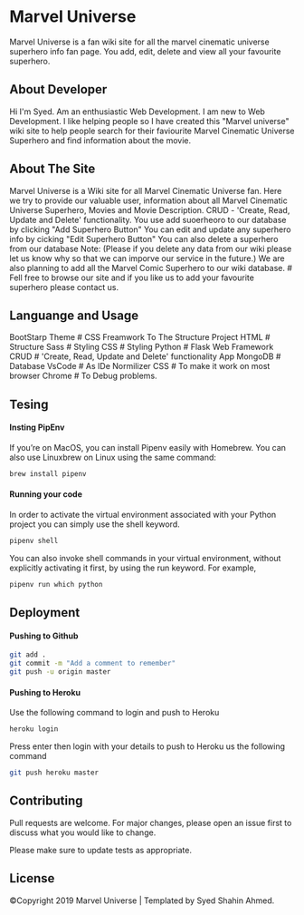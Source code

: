 # Marvel Universe

Marvel Universe is a fan wiki site for all the marvel cinematic universe superhero info fan page. You add, edit, delete and view all your favourite superhero. 

## About Developer
Hi I'm Syed. Am an enthusiastic Web Development.
I am new to Web Development. I like helping people so I have created this "Marvel universe" wiki site to help people search for their faviourite Marvel Cinematic Universe Superhero and find information about the movie.

## About The Site
Marvel Universe is a Wiki site for all Marvel Cinematic Universe fan. Here we try to provide our valuable user, information about all Marvel Cinematic Universe Superhero, Movies and Movie Description.
CRUD - 'Create, Read, Update and Delete' functionality. 
You use add suoerheoro to our database by clicking "Add Superhero Button"
You can edit and update any superhero info by cicking "Edit Superhero Button"
You can also delete a superhero from our database
Note: (Please if you delete any data from our wiki please let us know why so that we can imporve our service in the future.) 
We are also planning to add all the Marvel Comic Superhero to our wiki database. # Fell free to browse our site and if you like us to add your favourite superhero please contact us. 

## Languange and Usage
BootStarp Theme # CSS Freamwork To The Structure Project
HTML # Structure
Sass # Styling
CSS # Styling
Python # Flask Web Framework
CRUD # 'Create, Read, Update and Delete' functionality App
MongoDB # Database
VsCode # As IDe
Normilizer CSS # To make it work on most browser
Chrome # To Debug problems.

## Tesing 

#### Insting PipEnv

If you’re on MacOS, you can install Pipenv easily with Homebrew. You can also use Linuxbrew on Linux using the same command:

```bash
brew install pipenv
```
#### Running your code

In order to activate the virtual environment associated with your Python project you can simply use the shell keyword.

```bash
pipenv shell
```

You can also invoke shell commands in your virtual environment, without explicitly activating it first, by using the run keyword. For example,

```bash
pipenv run which python
```

## Deployment

#### Pushing to Github

```bash
git add .
git commit -m "Add a comment to remember"
git push -u origin master
```
#### Pushing to Heroku

Use the following command to login and push to Heroku

```bash
heroku login
```

Press enter then login with your details  to push to Heroku us the following command

```bash
git push heroku master
```


## Contributing

Pull requests are welcome. For major changes, please open an issue first to discuss what you would like to change.

Please make sure to update tests as appropriate.

## License

©Copyright 2019 Marvel Universe | Templated by Syed Shahin Ahmed.
